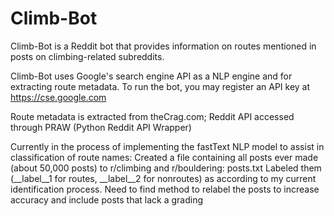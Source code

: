 # Climb-Bot
Climb-Bot is a Reddit bot that provides information on routes mentioned in posts on climbing-related subreddits.

Climb-Bot uses Google's search engine API as a NLP engine and for extracting route metadata.
To run the bot, you may register an API key at https://cse.google.com

Route metadata is extracted from theCrag.com; Reddit API accessed through PRAW (Python Reddit API Wrapper)

Currently in the process of implementing the fastText NLP model to assist in classification of route names:
  Created a file containing all posts ever made (about 50,000 posts) to r/climbing and r/bouldering: posts.txt
  Labeled them (__label__1 for routes, __label__2 for nonroutes) as according to my current identification process.
  Need to find method to relabel the posts to increase accuracy and include posts that lack a grading
  
